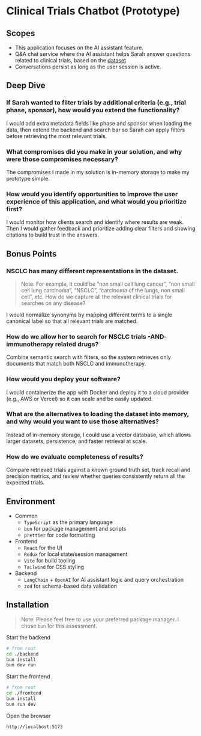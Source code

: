 # Clinical Trials Chatbot (Prototype)

## Scopes

- This application focuses on the AI assistant feature.
- Q&A chat service where the AI assistant helps Sarah answer questions related to clinical trials, based on the [dataset](./backend/data/ctg-studies.csv)
- Conversations persist as long as the user session is active.

## Deep Dive

### If Sarah wanted to filter trials by additional criteria (e.g., trial phase, sponsor), how would you extend the functionality?

I would add extra metadata fields like phase and sponsor when loading the data, then extend the backend and search bar so Sarah can apply filters before retrieving the most relevant trials.

### What compromises did you make in your solution, and why were those compromises necessary?

The compromises I made in my solution is in-memory storage to make my prototype simple. 

### How would you identify opportunities to improve the user experience of this application, and what would you prioritize first?

I would monitor how clients search and identify where results are weak. Then I would gather feedback and prioritize adding clear filters and showing citations to build trust in the answers.

## Bonus Points

### NSCLC has many different representations in the dataset. 

> Note: For example, it could be “non small cell lung cancer”, “non small cell lung carcinoma”, “NSCLC”, “carcinoma of the lungs, non small cell”, etc. How do we capture all the relevant clinical trials for searches on any disease?

I would normalize synonyms by mapping different terms to a single canonical label so that all relevant trials are matched.

### How do we allow her to search for NSCLC trials -AND- immunotherapy related drugs?

Combine semantic search with filters, so the system retrieves only documents that match both NSCLC and immunotherapy.

### How would you deploy your software?

I would containerize the app with Docker and deploy it to a cloud provider (e.g., AWS or Vercel) so it can scale and be easily updated.

### What are the alternatives to loading the dataset into memory, and why would you want to use those alternatives?

Instead of in-memory storage, I could use a vector database, which allows larger datasets, persistence, and faster retrieval at scale.

### How do we evaluate completeness of results?

Compare retrieved trials against a known ground truth set, track recall and precision metrics, and review whether queries consistently return all the expected trials.

## Environment

- Common
    - `TypeScript` as the primary language
    - `bun` for package management and scripts
    - `prettier` for code formatting
- Frontend
    - `React` for the UI
    - `Redux` for local state/session management
    - `Vite` for build tooling
    - `Tailwind` for CSS styling
- Backend
    - `LangChain` + `OpenAI` for AI assistant logic and query orchestration
    - `zod` for schema-based data validation

## Installation

> Note: Please feel free to use your preferred package manager. I chose `bun` for this assessment.

Start the backend

```bash
# from root
cd ./backend
bun install
bun dev run
```

Start the frontend

```bash
# from root 
cd ./frontend
bun install
bun run dev
```

Open the browser

```
http://localhost:5173
```
